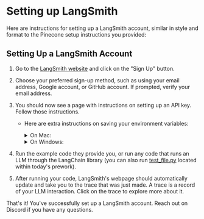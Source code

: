 # Setting up LangSmith

Here are instructions for setting up a LangSmith account, similar in style and format to the Pinecone setup instructions you provided:

## Setting Up a LangSmith Account

1. Go to the [LangSmith website](https://www.langsmith.com/) and click on the "Sign Up" button.

2. Choose your preferred sign-up method, such as using your email address, Google account, or GitHub account. If prompted, verify your email address.

3. You should now see a page with instructions on setting up an API key. Follow those instructions. 

    - Here are extra instructions on saving your environment variables:
        <details>
        <summary>On Mac:</summary>

        Open your .bash_profile file with a text editor: open ~/.bash_profile.
        
        Add the lines:
        
            export LANGCHAIN_TRACING_V2=true
            export LANGCHAIN_ENDPOINT="https://api.smith.langchain.com"
            export LANGCHAIN_API_KEY="{your key}"
            export LANGCHAIN_PROJECT="{your-langsmith-project-name}"
        
        Save the file and close it.

        </details>
        <details>
        <summary>On Windows:</summary>

        Go to "Control Panel" > "System and Security" > "System"
        
        Click "Advanced system settings"
        
        Select the "Advanced" tab and click "Environment Variables"
        
        Under "User variables", click "New"
        
        Enter the following variables:

            Variable name: "LANGCHAIN_TRACING_V2", Value: "true"
            Variable name: "LANGCHAIN_ENDPOINT", Value: "https://api.smith.langchain.com"
            Variable name: "LANGCHAIN_API_KEY", Value: "{your key}"
            Variable name: "LANGCHAIN_PROJECT", Value: "{your-langsmith-project-name}"

        Click "OK" to save

        </details>

4. Run the example code they provide you, or run any code that runs an LLM through the LangChain library (you can also run [test_file.py](./test_file.py) located within today's prework).

5. After running your code, LangSmith's webpage should automatically update and take you to the trace that was just made. A trace is a record of your LLM interaction. Click on the trace to explore more about it.

That's it! You've successfully set up a LangSmith account. Reach out on Discord if you have any questions. 